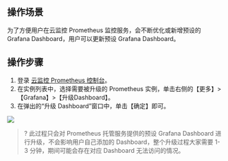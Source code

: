## 操作场景

为了方便用户在云监控 Prometheus 监控服务，会不断优化或新增预设的 Grafana Dashboard，用户可以更新预设 Grafana Dashboard。

## 操作步骤

1. 登录 [云监控 Prometheus 控制台](https://console.cloud.tencent.com/monitor/prometheus)。
2. 在实例列表中，选择需要被升级的 Prometheus 实例，单击右侧的【更多】>【Grafana】>【升级Dashboard】。
3. 在弹出的“升级 Dashboard”窗口中，单击【确定】即可。

![](https://main.qcloudimg.com/raw/1be98e0b4ef0c0922c608c5c86b07973.png)

>? 此过程只会对 Prometheus 托管服务提供的预设 Grafana Dashboard 进行升级，不会影响用户自己添加的 Dashboard，整个升级过程大家需要 1-3 分钟，期间可能会存在对应 Dashboard 无法访问的情况。
